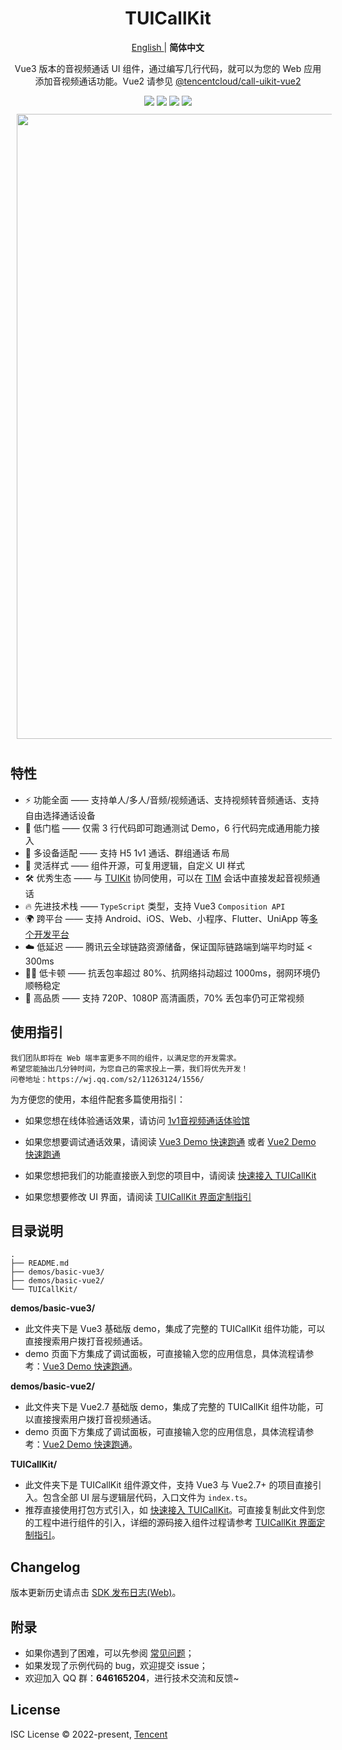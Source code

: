 <h1 align="center"> TUICallKit </h1>

<p align="center"> 
<a href="https://github.com/tencentyun/TUICallKit/blob/main/Web/README.en.md"> English </a> | <b> 简体中文 </b>
</p>

<p align="center">Vue3 版本的音视频通话 UI 组件，通过编写几行代码，就可以为您的 Web 应用添加音视频通话功能。Vue2 请参见 <a href="https://www.npmjs.com/package/@tencentcloud/call-uikit-vue2"> @tencentcloud/call-uikit-vue2 </a></p>
<!-- <p>在线演示 | Demo 跑通 | 快速接入 </p> -->

<div align="center">
<img src="https://img.shields.io/npm/v/@tencentcloud/call-uikit-vue">
<img src="https://img.shields.io/badge/Vue-%5E3.0.0-brightgreen">
<img src="https://img.shields.io/badge/support-docs%20%26%20demos-yellow">
<img src="https://img.shields.io/npm/l/@tencentcloud/call-uikit-vue">
<!-- https://shields.io/category/version  - tag: docs/demos, H5, v1.0.3(changelog), 
GitHub Release Date: -->
</div>

<img src="https://user-images.githubusercontent.com/57169560/194707785-6d2e1aca-5ee7-427a-be62-19699578e684.gif" style="width: 1000px; margin: 10px;" align="center">

## 特性

<!-- - 底层使用 腾讯云即时通信与音视频能力，效果媲美微信 -->
<!-- - 📦 开箱即用 —— 未引入除 SDK 外其他 npm 依赖，有效控制代码体积 -->
- ⚡️ 功能全面 —— 支持单人/多人/音频/视频通话、支持视频转音频通话、支持自由选择通话设备
- 🌟 低门槛 —— 仅需 3 行代码即可跑通测试 Demo，6 行代码完成通用能力接入
- 📱 多设备适配 —— 支持 H5 1v1 通话、群组通话 布局
- 🎨 灵活样式 —— 组件开源，可复用逻辑，自定义 UI 样式
- 🛠 优秀生态 —— 与 [TUIKit](https://cloud.tencent.com/document/product/269/79737) 协同使用，可以在 [TIM](https://cloud.tencent.com/document/product/269) 会话中直接发起音视频通话
- 🔥 先进技术栈 —— `TypeScript` 类型，支持 Vue3 `Composition API`
- 🌍 跨平台 —— 支持 Android、iOS、Web、小程序、Flutter、UniApp 等[多个开发平台](https://cloud.tencent.com/document/product/647/78742)
- ☁️ 低延迟 —— 腾讯云全球链路资源储备，保证国际链路端到端平均时延 < 300ms
- 🤙🏻 低卡顿 —— 抗丢包率超过 80%、抗网络抖动超过 1000ms，弱网环境仍顺畅稳定
- 🌈 高品质 —— 支持 720P、1080P 高清画质，70% 丢包率仍可正常视频

## 使用指引

```text
我们团队即将在 Web 端丰富更多不同的组件，以满足您的开发需求。
希望您能抽出几分钟时间，为您自己的需求投上一票，我们将优先开发！
问卷地址：https://wj.qq.com/s2/11263124/1556/
```

为方便您的使用，本组件配套多篇使用指引：

- 如果您想在线体验通话效果，请访问 [1v1音视频通话体验馆](https://web.sdk.qcloud.com/component/experience-center/index.html#/detail?scene=callkit)

- 如果您想要调试通话效果，请阅读 [Vue3 Demo 快速跑通](https://github.com/tencentyun/TUICallKit/blob/main/Web/demos/basic-vue3/README.md) 或者 [Vue2 Demo 快速跑通](https://github.com/tencentyun/TUICallKit/blob/main/Web/demos/basic-vue2/README.md)

- 如果您想把我们的功能直接嵌入到您的项目中，请阅读 [快速接入 TUICallKit](https://cloud.tencent.com/document/product/647/78731)

- 如果您想要修改 UI 界面，请阅读 [TUICallKit 界面定制指引](https://cloud.tencent.com/document/product/647/81014)

## 目录说明

```text
.
├── README.md
├── demos/basic-vue3/
├── demos/basic-vue2/
└── TUICallKit/
```

**demos/basic-vue3/**

- 此文件夹下是 Vue3 基础版 demo，集成了完整的 TUICallKit 组件功能，可以直接搜索用户拨打音视频通话。
- demo 页面下方集成了调试面板，可直接输入您的应用信息，具体流程请参考：[Vue3 Demo 快速跑通](https://github.com/tencentyun/TUICallKit/blob/main/Web/demos/basic-vue3/README.md)。

**demos/basic-vue2/**

- 此文件夹下是 Vue2.7 基础版 demo，集成了完整的 TUICallKit 组件功能，可以直接搜索用户拨打音视频通话。
- demo 页面下方集成了调试面板，可直接输入您的应用信息，具体流程请参考：[Vue2 Demo 快速跑通](https://github.com/tencentyun/TUICallKit/blob/main/Web/demos/basic-vue2/README.md)。

**TUICallKit/** 

- 此文件夹下是 TUICallKit 组件源文件，支持 Vue3 与 Vue2.7+ 的项目直接引入。包含全部 UI 层与逻辑层代码，入口文件为 `index.ts`。
- 推荐直接使用打包方式引入，如 [快速接入 TUICallKit](https://cloud.tencent.com/document/product/647/78731)。可直接复制此文件到您的工程中进行组件的引入，详细的源码接入组件过程请参考 [TUICallKit 界面定制指引](https://cloud.tencent.com/document/product/647/81014)。

## Changelog

版本更新历史请点击 [SDK 发布日志(Web)](https://cloud.tencent.com/document/product/647/80930)。

## 附录

- 如果你遇到了困难，可以先参阅 [常见问题](https://cloud.tencent.com/document/product/647/78769)；
- 如果发现了示例代码的 bug，欢迎提交 issue；
- 欢迎加入 QQ 群：**646165204**，进行技术交流和反馈~

## License

ISC License © 2022-present, [Tencent](https://www.tencent.com/)
